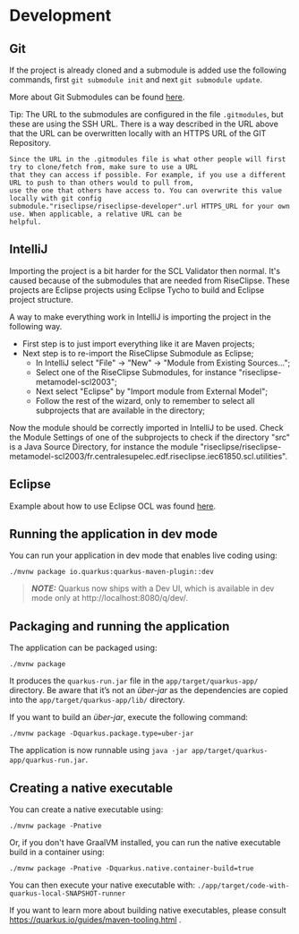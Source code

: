 <!--
SPDX-FileCopyrightText: 2022 Alliander N.V.

SPDX-License-Identifier: Apache-2.0
-->

# Development

## Git

If the project is already cloned and a submodule is added use the following commands, first `git submodule init` and
next `git submodule update`.

More about Git Submodules can be found [here](https://git-scm.com/book/en/v2/Git-Tools-Submodules).

Tip: The URL to the submodules are configured in the file `.gitmodules`, but these are using the SSH URL. There is a way
described in the URL above that the URL can be overwritten locally with an HTTPS URL of the GIT Repository.

```
Since the URL in the .gitmodules file is what other people will first try to clone/fetch from, make sure to use a URL 
that they can access if possible. For example, if you use a different URL to push to than others would to pull from, 
use the one that others have access to. You can overwrite this value locally with git config 
submodule."riseclipse/riseclipse-developer".url HTTPS_URL for your own use. When applicable, a relative URL can be 
helpful.
```

## IntelliJ

Importing the project is a bit harder for the SCL Validator then normal. It's caused because of the submodules that are
needed from RiseClipse. These projects are Eclipse projects using Eclipse Tycho to build and Eclipse project structure.

A way to make everything work in IntelliJ is importing the project in the following way.

- First step is to just import everything like it are Maven projects;
- Next step is to re-import the RiseClipse Submodule as Eclipse;
    - In IntelliJ select "File" -> "New" -> "Module from Existing Sources...";
    - Select one of the RiseClipse Submodules, for instance "riseclipse-metamodel-scl2003";
    - Next select "Eclipse" by "Import module from External Model";
    - Follow the rest of the wizard, only to remember to select all subprojects that are available in the directory;

Now the module should be correctly imported in IntelliJ to be used. Check the Module Settings of one of the subprojects
to check if the directory "src" is a Java Source Directory, for instance the module
"riseclipse/riseclipse-metamodel-scl2003/fr.centralesupelec.edf.riseclipse.iec61850.scl.utilities".

## Eclipse

Example about how to use Eclipse OCL was
found [here](https://help.eclipse.org/latest/index.jsp?topic=%2Forg.eclipse.ocl.doc%2Fhelp%2FPivotStandalone.html).

## Running the application in dev mode

You can run your application in dev mode that enables live coding using:

```shell script
./mvnw package io.quarkus:quarkus-maven-plugin::dev
```

> **_NOTE:_**  Quarkus now ships with a Dev UI, which is available in dev mode only at http://localhost:8080/q/dev/.

## Packaging and running the application

The application can be packaged using:

```shell script
./mvnw package
```

It produces the `quarkus-run.jar` file in the `app/target/quarkus-app/` directory. Be aware that it’s not an _über-jar_
as the dependencies are copied into the `app/target/quarkus-app/lib/` directory.

If you want to build an _über-jar_, execute the following command:

```shell script
./mvnw package -Dquarkus.package.type=uber-jar
```

The application is now runnable using `java -jar app/target/quarkus-app/quarkus-run.jar`.

## Creating a native executable

You can create a native executable using:

```shell script
./mvnw package -Pnative
```

Or, if you don't have GraalVM installed, you can run the native executable build in a container using:

```shell script
./mvnw package -Pnative -Dquarkus.native.container-build=true
```

You can then execute your native executable with: `./app/target/code-with-quarkus-local-SNAPSHOT-runner`

If you want to learn more about building native executables, please consult https://quarkus.io/guides/maven-tooling.html
.

